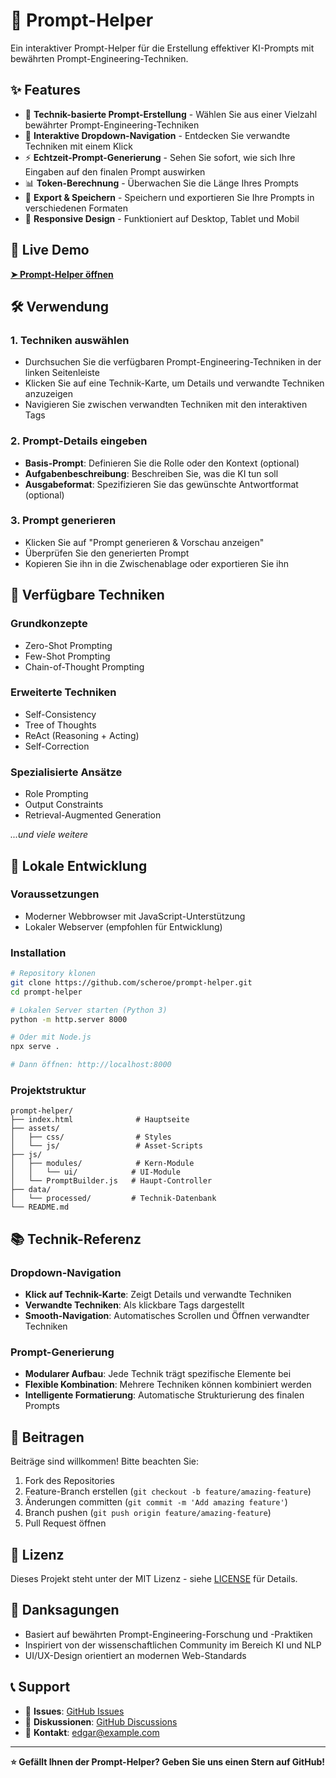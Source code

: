 # 🚀 Prompt-Helper

Ein interaktiver Prompt-Helper für die Erstellung effektiver KI-Prompts mit bewährten Prompt-Engineering-Techniken.

## ✨ Features

- 🎯 **Technik-basierte Prompt-Erstellung** - Wählen Sie aus einer Vielzahl bewährter Prompt-Engineering-Techniken
- 🔗 **Interaktive Dropdown-Navigation** - Entdecken Sie verwandte Techniken mit einem Klick
- ⚡ **Echtzeit-Prompt-Generierung** - Sehen Sie sofort, wie sich Ihre Eingaben auf den finalen Prompt auswirken
- 📊 **Token-Berechnung** - Überwachen Sie die Länge Ihres Prompts
- 💾 **Export & Speichern** - Speichern und exportieren Sie Ihre Prompts in verschiedenen Formaten
- 📱 **Responsive Design** - Funktioniert auf Desktop, Tablet und Mobil

## 🚀 Live Demo

[**➤ Prompt-Helper öffnen**](https://scheroe.github.io/prompt-helper/)

## 🛠️ Verwendung

### 1. Techniken auswählen
- Durchsuchen Sie die verfügbaren Prompt-Engineering-Techniken in der linken Seitenleiste
- Klicken Sie auf eine Technik-Karte, um Details und verwandte Techniken anzuzeigen
- Navigieren Sie zwischen verwandten Techniken mit den interaktiven Tags

### 2. Prompt-Details eingeben
- **Basis-Prompt**: Definieren Sie die Rolle oder den Kontext (optional)
- **Aufgabenbeschreibung**: Beschreiben Sie, was die KI tun soll
- **Ausgabeformat**: Spezifizieren Sie das gewünschte Antwortformat (optional)

### 3. Prompt generieren
- Klicken Sie auf "Prompt generieren & Vorschau anzeigen"
- Überprüfen Sie den generierten Prompt
- Kopieren Sie ihn in die Zwischenablage oder exportieren Sie ihn

## 🎯 Verfügbare Techniken

### Grundkonzepte
- Zero-Shot Prompting
- Few-Shot Prompting
- Chain-of-Thought Prompting

### Erweiterte Techniken
- Self-Consistency
- Tree of Thoughts
- ReAct (Reasoning + Acting)
- Self-Correction

### Spezialisierte Ansätze
- Role Prompting
- Output Constraints
- Retrieval-Augmented Generation

*...und viele weitere*

## 🔧 Lokale Entwicklung

### Voraussetzungen
- Moderner Webbrowser mit JavaScript-Unterstützung
- Lokaler Webserver (empfohlen für Entwicklung)

### Installation
```bash
# Repository klonen
git clone https://github.com/scheroe/prompt-helper.git
cd prompt-helper

# Lokalen Server starten (Python 3)
python -m http.server 8000

# Oder mit Node.js
npx serve .

# Dann öffnen: http://localhost:8000
```

### Projektstruktur
```
prompt-helper/
├── index.html              # Hauptseite
├── assets/
│   ├── css/                # Styles
│   └── js/                 # Asset-Scripts
├── js/
│   ├── modules/            # Kern-Module
│   │   └── ui/            # UI-Module
│   └── PromptBuilder.js   # Haupt-Controller
├── data/
│   └── processed/         # Technik-Datenbank
└── README.md
```

## 📚 Technik-Referenz

### Dropdown-Navigation
- **Klick auf Technik-Karte**: Zeigt Details und verwandte Techniken
- **Verwandte Techniken**: Als klickbare Tags dargestellt
- **Smooth-Navigation**: Automatisches Scrollen und Öffnen verwandter Techniken

### Prompt-Generierung
- **Modularer Aufbau**: Jede Technik trägt spezifische Elemente bei
- **Flexible Kombination**: Mehrere Techniken können kombiniert werden
- **Intelligente Formatierung**: Automatische Strukturierung des finalen Prompts

## 🤝 Beitragen

Beiträge sind willkommen! Bitte beachten Sie:

1. Fork des Repositories
2. Feature-Branch erstellen (`git checkout -b feature/amazing-feature`)
3. Änderungen committen (`git commit -m 'Add amazing feature'`)
4. Branch pushen (`git push origin feature/amazing-feature`)
5. Pull Request öffnen

## 📄 Lizenz

Dieses Projekt steht unter der MIT Lizenz - siehe [LICENSE](LICENSE) für Details.

## 🙏 Danksagungen

- Basiert auf bewährten Prompt-Engineering-Forschung und -Praktiken
- Inspiriert von der wissenschaftlichen Community im Bereich KI und NLP
- UI/UX-Design orientiert an modernen Web-Standards

## 📞 Support

- 🐛 **Issues**: [GitHub Issues](https://github.com/scheroe/prompt-helper/issues)
- 💬 **Diskussionen**: [GitHub Discussions](https://github.com/scheroe/prompt-helper/discussions)
- 📧 **Kontakt**: edgar@example.com

---

**⭐ Gefällt Ihnen der Prompt-Helper? Geben Sie uns einen Stern auf GitHub!**